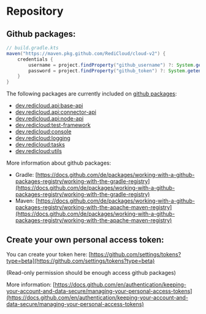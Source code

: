 # Repository

## Github packages:

```gradle
// build.gradle.kts
maven("https://maven.pkg.github.com/RediCloud/cloud-v2") {
    credentials {
        username = project.findProperty("github_username") ?: System.getenv("GITHUB_USERNAME")
        password = project.findProperty("github_token") ?: System.getenv("GITHUB_TOKEN")
    }
}
```

The following packages are currently included on [github packages](https://github.com/orgs/RediCloud/packages?repo\_name=cloud-v2):

* [dev.redicloud.api:base-api](https://github.com/RediCloud/cloud-v2/packages/2104921)
* [dev.redicloud.api:connector-api](https://github.com/RediCloud/cloud-v2/packages/2104922)
* [dev.redicloud.api:node-api](https://github.com/RediCloud/cloud-v2/packages/2104923)
* [dev.redicloud:test-framework](https://github.com/RediCloud/cloud-v2/packages/2118336)
* [dev.redicloud:console](https://github.com/RediCloud/cloud-v2/packages/2104917)
* [dev.redicloud:logging](https://github.com/RediCloud/cloud-v2/packages/2104918)
* [dev.redicloud:tasks](https://github.com/RediCloud/cloud-v2/packages/2104919)
* [dev.redicloud:utils](https://github.com/RediCloud/cloud-v2/packages/2104920)

More information about github packages:&#x20;

* Gradle: [https://docs.github.com/de/packages/working-with-a-github-packages-registry/working-with-the-gradle-registry](https://docs.github.com/de/packages/working-with-a-github-packages-registry/working-with-the-gradle-registry)
* Maven: [https://docs.github.com/de/packages/working-with-a-github-packages-registry/working-with-the-apache-maven-registry](https://docs.github.com/de/packages/working-with-a-github-packages-registry/working-with-the-apache-maven-registry)

## Create your own personal access token:

You can create your token here: [https://github.com/settings/tokens?type=beta](https://github.com/settings/tokens?type=beta)

(Read-only permission should be enough access github packages)

More information: [https://docs.github.com/en/authentication/keeping-your-account-and-data-secure/managing-your-personal-access-tokens](https://docs.github.com/en/authentication/keeping-your-account-and-data-secure/managing-your-personal-access-tokens)
